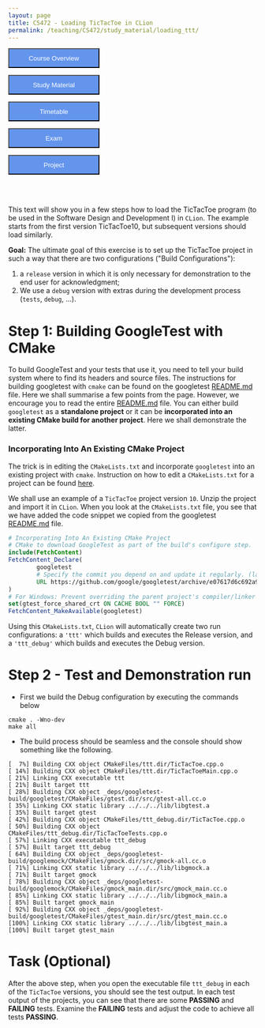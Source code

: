```yaml
---
layout: page
title: CS472 - Loading TicTacToe in CLion
permalink: /teaching/CS472/study_material/loading_ttt/
---
```


<form action="/teaching/CS472">
    <input type="submit" style="background-color:cornflowerblue;color:white;width:185px;
height:40px;" value="Course Overview" />
</form>
<form action="/teaching/CS472/study_material">
    <input type="submit" style="background-color:cornflowerblue;color:white;width:185px;
height:40px;" value="Study Material" />
</form>
<form action="/teaching/CS472/Timetable">
    <input type="submit" style="background-color:cornflowerblue;color:white;width:185px;
height:40px;" value="Timetable" />
</form>
<form action="/teaching/CS472/Exam">
    <input type="submit" style="background-color:cornflowerblue;color:white;width:185px;
height:40px;" value="Exam" />
</form>
<form action="/teaching/CS472/project">
    <input type="submit" style="background-color:cornflowerblue;color:white;width:185px;
height:40px;" value="Project" />
</form>


<br/>
<br/>

This text will show you in a few steps how to load the TicTacToe program (to be used in the Software Design and Development I) in ```CLion```. 
The example starts from the first version TicTacToe10, but subsequent versions should load similarly.

**Goal:** 
The ultimate goal of this exercise is to set up the TicTacToe project in such a way that there are two configurations ("Build Configurations"): 
1.  a ```release``` version in which it is only necessary for demonstration to the end user for acknowledgment; 
2.  We use a ```debug``` version with extras during the development process (```tests```, ```debug```, ...).

Step 1: Building GoogleTest with CMake
========
To build GoogleTest and your tests that use it, you need to tell your build system where to find its headers and source files.
The instructions for building googletest with ```cmake``` can be found on the googletest [README.md](https://github.com/google/googletest/tree/main/googletest) file.
Here we shall summarise a few points from the page. However, we encourage you to read the entire [README.md](https://github.com/google/googletest/tree/main/googletest) file.
You can either build ```googletest``` as a **standalone project** or it can be **incorporated into an existing CMake build for another project**.
Here we shall demonstrate the latter.

### Incorporating Into An Existing CMake Project
The trick is in editing the ```CMakeLists.txt``` and incorporate ```googletest``` into an existing project with ```cmake```.
Instruction on how to edit a ```CMakeLists.txt``` for a project can be found [here](https://www.jetbrains.com/help/clion/cmakelists-txt-file.html#cmakelist-template).

We shall use an example of a ```TicTacToe``` project version ```10```.
Unzip the project and import it in ``CLion``. When you look at the ```CMakeLists.txt``` file, you see that we have added the code snippet
we copied from the googletest [README.md](https://github.com/google/googletest/tree/main/googletest) file.


```cmake
# Incorporating Into An Existing CMake Project
# CMake to download GoogleTest as part of the build's configure step.
include(FetchContent)
FetchContent_Declare(
        googletest
        # Specify the commit you depend on and update it regularly. (latest googletest commit - October 19, 2022)
        URL https://github.com/google/googletest/archive/e07617d6c692a96e126f11f85c3e38e46b10b4d0.zip
)
# For Windows: Prevent overriding the parent project's compiler/linker settings
set(gtest_force_shared_crt ON CACHE BOOL "" FORCE)
FetchContent_MakeAvailable(googletest)
```

Using this ```CMakeLists.txt```, ```CLion``` will automatically create two run configurations: a ```'ttt'``` which builds and executes the Release version, and a ```'ttt_debug'``` which builds and executes the Debug version.

Step 2 - Test and Demonstration run
========
* First we build the Debug configuration by executing the commands below

```commandline
cmake . -Wno-dev
make all
```

* The build process should be seamless and the console should show something like the following.

```commandline
[  7%] Building CXX object CMakeFiles/ttt.dir/TicTacToe.cpp.o
[ 14%] Building CXX object CMakeFiles/ttt.dir/TicTacToeMain.cpp.o
[ 21%] Linking CXX executable ttt
[ 21%] Built target ttt
[ 28%] Building CXX object _deps/googletest-build/googletest/CMakeFiles/gtest.dir/src/gtest-all.cc.o
[ 35%] Linking CXX static library ../../../lib/libgtest.a
[ 35%] Built target gtest
[ 42%] Building CXX object CMakeFiles/ttt_debug.dir/TicTacToe.cpp.o
[ 50%] Building CXX object CMakeFiles/ttt_debug.dir/TicTacToeTests.cpp.o
[ 57%] Linking CXX executable ttt_debug
[ 57%] Built target ttt_debug
[ 64%] Building CXX object _deps/googletest-build/googlemock/CMakeFiles/gmock.dir/src/gmock-all.cc.o
[ 71%] Linking CXX static library ../../../lib/libgmock.a
[ 71%] Built target gmock
[ 78%] Building CXX object _deps/googletest-build/googlemock/CMakeFiles/gmock_main.dir/src/gmock_main.cc.o
[ 85%] Linking CXX static library ../../../lib/libgmock_main.a
[ 85%] Built target gmock_main
[ 92%] Building CXX object _deps/googletest-build/googletest/CMakeFiles/gtest_main.dir/src/gtest_main.cc.o
[100%] Linking CXX static library ../../../lib/libgtest_main.a
[100%] Built target gtest_main
 ```

Task (Optional)
=======
After the above step, when you open the executable file ```ttt_debug``` in each of the ```TicTacToe``` versions, you should see the test output.
In each test output of the projects, you can see that there are some **PASSING** and **FAILING** tests. Examine the **FAILING** tests and adjust the code to achieve all tests **PASSING**.



